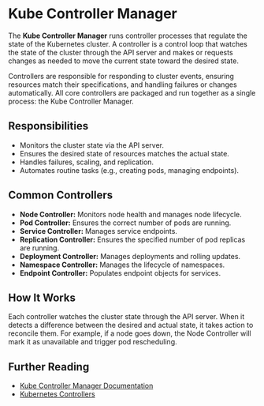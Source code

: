 # Kube Controller Manager

The **Kube Controller Manager** runs controller processes that regulate the state of the Kubernetes cluster. A controller is a control loop that watches the state of the cluster through the API server and makes or requests changes as needed to move the current state toward the desired state.

Controllers are responsible for responding to cluster events, ensuring resources match their specifications, and handling failures or changes automatically. All core controllers are packaged and run together as a single process: the Kube Controller Manager.

## Responsibilities

- Monitors the cluster state via the API server.
- Ensures the desired state of resources matches the actual state.
- Handles failures, scaling, and replication.
- Automates routine tasks (e.g., creating pods, managing endpoints).

## Common Controllers

- **Node Controller:** Monitors node health and manages node lifecycle.
- **Pod Controller:** Ensures the correct number of pods are running.
- **Service Controller:** Manages service endpoints.
- **Replication Controller:** Ensures the specified number of pod replicas are running.
- **Deployment Controller:** Manages deployments and rolling updates.
- **Namespace Controller:** Manages the lifecycle of namespaces.
- **Endpoint Controller:** Populates endpoint objects for services.

## How It Works

Each controller watches the cluster state through the API server. When it detects a difference between the desired and actual state, it takes action to reconcile them. For example, if a node goes down, the Node Controller will mark it as unavailable and trigger pod rescheduling.

## Further Reading

- [Kube Controller Manager Documentation](https://kubernetes.io/docs/concepts/architecture/controller/)
- [Kubernetes Controllers](https://kubernetes.io/docs/concepts/architecture/controller/#kubernetes-controllers)
